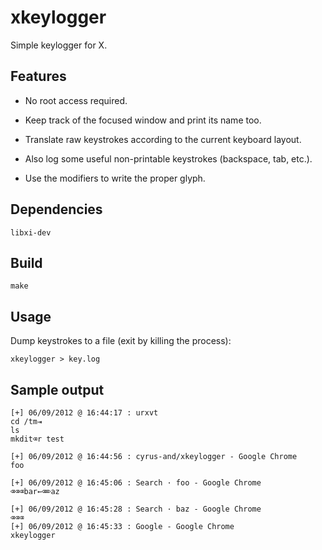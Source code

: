 xkeylogger
==========

Simple keylogger for X.

Features
--------

 - No root access required.

 - Keep track of the focused window and print its name too.

 - Translate raw keystrokes according to the current keyboard layout.

 - Also log some useful non-printable keystrokes (backspace, tab, etc.).

 - Use the modifiers to write the proper glyph.

Dependencies
------------

    libxi-dev

Build
-----

    make

Usage
-----

Dump keystrokes to a file (exit by killing the process):

    xkeylogger > key.log

Sample output
-------------

    [+] 06/09/2012 @ 16:44:17 : urxvt
    cd /tm⇥
    ls
    mkdit⌫r test

    [+] 06/09/2012 @ 16:44:56 : cyrus-and/xkeylogger - Google Chrome
    foo

    [+] 06/09/2012 @ 16:45:06 : Search · foo - Google Chrome
    ⌫⌫⌫bar←⌫⌦az

    [+] 06/09/2012 @ 16:45:28 : Search · baz - Google Chrome
    ⌫⌫⌫
    [+] 06/09/2012 @ 16:45:33 : Google - Google Chrome
    xkeylogger
